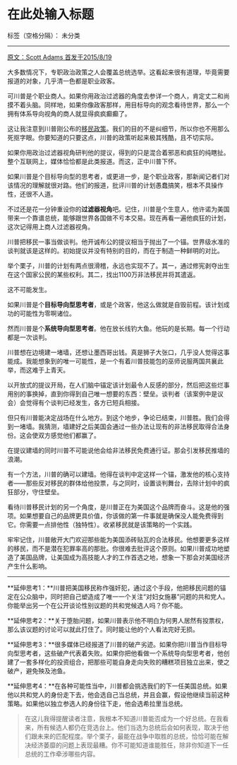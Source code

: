 ﻿# 在此处输入标题

标签（空格分隔）： 未分类

---

[原文：Scott Adams  首发于2015/8/19][1]


大多数情况下，专职政治政策之人会覆盖总统选举。这看起来很有道理，毕竟需要报道的对象，几乎清一色都是职业政客。

可川普是个职业商人。如果你用政治过滤器的角度去参详一个商人，肯定丈二和尚摸不着头脑。同样地，如果你像政客那样，用目标导向的观念看待世界，那么一个拥有体系导向视角的商人就显得疯疯癫癫了。

这让我注意到川普刚公布的[移民政策][2]。我们的目的不是纠细节，所以你也不用那么死抠字眼。你要知道的只要这点，川普的政策听起来极其残酷，且不切实际。 

如果你用政治过滤器视角研判他的提议，得到的只是混合着邪恶和疯狂的纯瞎扯。整个互联网上，媒体恰恰都是此类报道。而这，正中川普下怀。

如果川普是个目标导向型的思考者，或更进一步，是个职业政客，那新闻记者们对该情况的理解就很对路。他们的报道，批评川普的计划愚蠢搞笑，根本不具操作性，还很不人道。

不过还是花一分钟重设你的**过滤器视角**吧。记住，川普是个生意人，他许诺为美国带来一个靠谱总统，能够跟世界各国做不亏本交易。现在再看一遍他疯狂的计划，这次记得用上商人过滤器视角。

川普把移民一事当做谈判。他开诚布公的提议相当于抛出了一个锚。世界级水准的谈判就该是这样的。初始提议并没有特别的目的，而在于制造一种鲜明的对比。

举个栗子，川普的计划有两点很滑稽，永远也实现不了。其一，通过修宪剥夺出生在这个国家公民的某些权利。其二，找出1100万非法移民并将其遣返。

这不可能发生。

如果川普是个**目标导向型思考者**，或是个政客，他这么做就是自毁前程。该计划成功的可能性为零啊诸位。

然而川普是个**系统导向型思考者**。他在放长线钓大鱼。他玩的是长期。每一个行动都是一次谈判。

川普想在边境建一堵墙，还想让墨西哥出钱。真是狮子大张口，几乎没人觉得这事能成。我能想象到的唯一可能性，是一个有着川普技能包的巫师说服两国共襄此举，而这难于上青天。 

以开放式的提议开局，在人们脑中锚定该计划最令人反感的部分，然后把这些烂事用别的事换掉，直到你得到自己唯一想要的东西：壁垒。谈判者（该案例中是议会）会觉得有个谈判已经发生，各方已短兵相接。

但只有川普能决定战场在什么地方。到这个地步，争论已结束，川普胜。我们会得到一堵墙。我猜测，墙建好之后美国会通过一些办法让现有的非法移民取得合法身份。这会使双方感觉他们都赢了。

在提议建墙的同时川普不可能说他会给非法移民免费通行证。那会引发移民推墙的浪潮。 

有一个方法，川普的确可以建墙。他得在谈判中定这样一个锚，激发他的核心支持者——那些反对移民的群体给他投票，与之同时，设置谈判舞台，去除计划中的疯狂部分，守住壁垒。

看待川普移民计划的另一个角度，是川普正在为美国这个品牌而奋斗。这是他的强项。如果想要自己的品牌更具价值，你该做的第一件事就是确保没人能免费得到它。你需要一点排他性（独特性）。收紧移民就是该策略的一个实践。
 
牢牢记住，川普敞开大门欢迎那些能为美国添砖贴瓦的合法移民。他想要更多这样的移民，而不是潜在犯罪率高的那批。你很难去批评这个原则。如果川普成功地塑造了美国品牌，让美国成为高技能人才的工作首选之地，想象一下那会对美国经济产生什么影响。


----------

**延伸思考1：**川普把美国移民称作强奸犯，通过这个手段，他把移民问题的锚定在公众脑中，同时把自己塑造成了唯一一个关注“对妇女施暴”问题的共和党人。你能举出另一个在公开谈论性别议题的共和党候选人吗？你不能。

**延伸思考2：**关于堕胎问题，如果川普表示他不明白为何男人居然有投票权，那么该议题的讨论可以就此打住了。同时能让他的个人看法完好无损。

**延伸思考3：**很多媒体已经报道了川普的破产劣迹。如果你把川普当作目标导向型思考者，这些破产代表着失败。如果你把他看做一个系统导向型思考者，他创建了一套多样化的投资组合，把那些可能自身走向失败的糟糕项目独立出来，使之破产，避免殃及池鱼。

**延伸思考4：**在各种可能性当中，川普都会挑选我们的下一任美国总统。如果他以共和党人的身份走下去，他会选自己当总统，并且会赢，假设他继续当前这种策略。如果他以独立参选人的身份往下走，他会选希拉里当总统。

> 在这儿我得提醒读者注意，我根本不知道川普能否成为一个好总统。在我看来，所有候选人都仍在竞选台上。他们当选为总统后会如何表现，取决于他们跟未来的匹配程度。举个栗子，最能在战争中取胜的总统，恰恰可能在解决经济萎靡的问题上表现最糟。你不可能知道谁能胜任，除非你知道下一任总统的工作牵涉哪些内容。




  [1]: http://blog.dilbert.com/post/127079241801/political-reporters-cover-a-business-candidate
  [2]: http://t.umblr.com/redirect?z=http://www.bloombergview.com/articles/2015-08-17/trump-s-immigration-policy-or-a-farce-in-six-pages&t=YTA0Y2M1MTAwZjU3NjQwOTY1OWZiNDEyZTg2NzkyZmE1NGZkNzVkZSxRdml4U2ZBeg==&b=t:TA_nNgSP4kCXBxItG5afUg&p=http://blog.dilbert.com/post/127079241801/political-reporters-cover-a-business-candidate&m=1